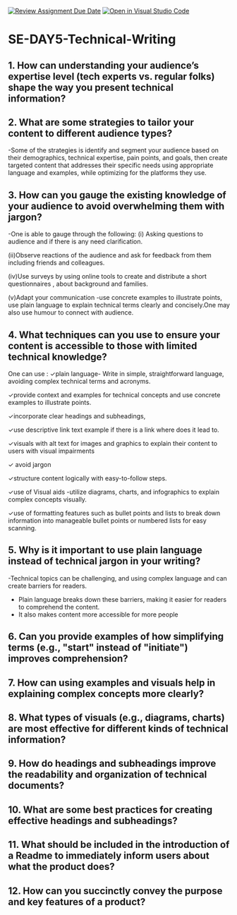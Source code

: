 [![Review Assignment Due Date](https://classroom.github.com/assets/deadline-readme-button-22041afd0340ce965d47ae6ef1cefeee28c7c493a6346c4f15d667ab976d596c.svg)](https://classroom.github.com/a/zsAR-pyY)
[![Open in Visual Studio Code](https://classroom.github.com/assets/open-in-vscode-2e0aaae1b6195c2367325f4f02e2d04e9abb55f0b24a779b69b11b9e10269abc.svg)](https://classroom.github.com/online_ide?assignment_repo_id=18533875&assignment_repo_type=AssignmentRepo)
# SE-DAY5-Technical-Writing
## 1. How can understanding your audience’s expertise level (tech experts vs. regular folks) shape the way you present technical information?
## 2. What are some strategies to tailor your content to different audience types?

  -Some of the strategies is identify and segment your audience based on their demographics, technical expertise, pain points, and goals, then create targeted content that addresses their specific needs using appropriate language and examples, while  optimizing for the platforms they use.


## 3. How can you gauge the existing knowledge of your audience to avoid overwhelming them with jargon?

-One is able to gauge through the following:
  (i) Asking questions to audience and if there is any need clarification.

  (ii)Observe reactions of the audience and ask for feedback from them including friends and colleagues.

  (iv)Use surveys by using online tools to create and distribute a short questionnaires , about background and families.

  (v)Adapt your communication -use concrete examples to illustrate points,
use plain language to explain technical terms clearly and concisely.One may also use humour to connect with audience.


## 4. What techniques can you use to ensure your content is accessible to those with limited technical knowledge?


One can use :
✓plain language-  Write in simple, straightforward language, avoiding complex technical terms and acronyms. 


✓provide context and examples for technical concepts and use concrete examples to illustrate points. 

✓incorporate clear headings and subheadings,

✓use descriptive link text example if there is a link where does it lead to.

 ✓visuals with alt text for images and graphics to explain their content to users with visual impairments

✓ avoid jargon

✓structure content logically with easy-to-follow steps.

✓use of Visual aids -utilize diagrams, charts, and infographics to explain complex concepts visually. 

✓use of formatting features such as bullet points and lists to break down information into manageable bullet points or numbered lists for easy scanning. 


## 5. Why is it important to use plain language instead of technical jargon in your writing?


-Technical topics can be challenging, and using complex language and can create barriers for readers.
- Plain language breaks down these barriers, making it easier for readers to comprehend the content.
- It also makes content more accessible for more people

## 6. Can you provide examples of how simplifying terms (e.g., "start" instead of "initiate") improves comprehension?
## 7. How can using examples and visuals help in explaining complex concepts more clearly?
## 8. What types of visuals (e.g., diagrams, charts) are most effective for different kinds of technical information?
## 9. How do headings and subheadings improve the readability and organization of technical documents?
## 10. What are some best practices for creating effective headings and subheadings?
## 11. What should be included in the introduction of a Readme to immediately inform users about what the product does?
## 12. How can you succinctly convey the purpose and key features of a product?

